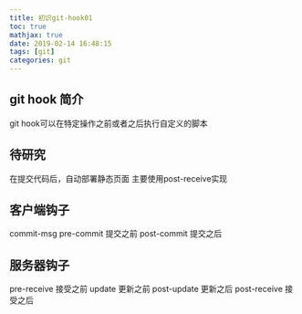 ```yaml
---
title: 初识git-hook01
toc: true
mathjax: true
date: 2019-02-14 16:48:15
tags: [git]
categories: git
---
```

## git hook 简介
git hook可以在特定操作之前或者之后执行自定义的脚本

## 待研究
在提交代码后，自动部署静态页面
主要使用post-receive实现

## 客户端钩子
commit-msg
pre-commit 提交之前
post-commit 提交之后

## 服务器钩子
pre-receive 接受之前
update 更新之前
post-update 更新之后
post-receive 接受之后

